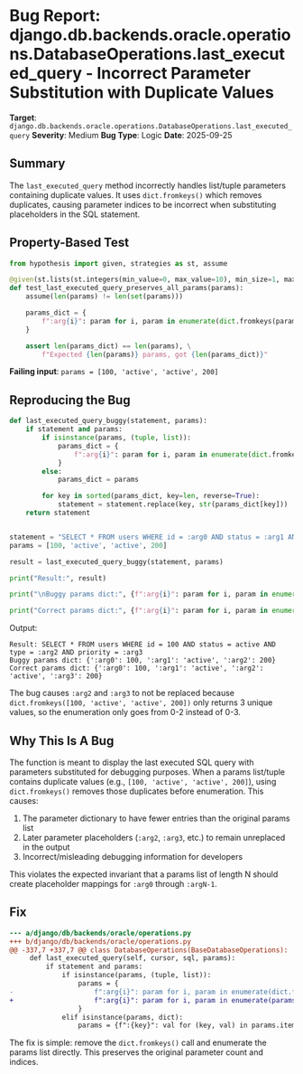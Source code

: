 # Bug Report: django.db.backends.oracle.operations.DatabaseOperations.last_executed_query - Incorrect Parameter Substitution with Duplicate Values

**Target**: `django.db.backends.oracle.operations.DatabaseOperations.last_executed_query`
**Severity**: Medium
**Bug Type**: Logic
**Date**: 2025-09-25

## Summary

The `last_executed_query` method incorrectly handles list/tuple parameters containing duplicate values. It uses `dict.fromkeys()` which removes duplicates, causing parameter indices to be incorrect when substituting placeholders in the SQL statement.

## Property-Based Test

```python
from hypothesis import given, strategies as st, assume

@given(st.lists(st.integers(min_value=0, max_value=10), min_size=1, max_size=10))
def test_last_executed_query_preserves_all_params(params):
    assume(len(params) != len(set(params)))

    params_dict = {
        f":arg{i}": param for i, param in enumerate(dict.fromkeys(params))
    }

    assert len(params_dict) == len(params), \
        f"Expected {len(params)} params, got {len(params_dict)}"
```

**Failing input**: `params = [100, 'active', 'active', 200]`

## Reproducing the Bug

```python
def last_executed_query_buggy(statement, params):
    if statement and params:
        if isinstance(params, (tuple, list)):
            params_dict = {
                f":arg{i}": param for i, param in enumerate(dict.fromkeys(params))
            }
        else:
            params_dict = params

        for key in sorted(params_dict, key=len, reverse=True):
            statement = statement.replace(key, str(params_dict[key]))
    return statement


statement = "SELECT * FROM users WHERE id = :arg0 AND status = :arg1 AND type = :arg2 AND priority = :arg3"
params = [100, 'active', 'active', 200]

result = last_executed_query_buggy(statement, params)

print("Result:", result)

print("\nBuggy params dict:", {f":arg{i}": param for i, param in enumerate(dict.fromkeys(params))})

print("Correct params dict:", {f":arg{i}": param for i, param in enumerate(params)})
```

Output:
```
Result: SELECT * FROM users WHERE id = 100 AND status = active AND type = :arg2 AND priority = :arg3
Buggy params dict: {':arg0': 100, ':arg1': 'active', ':arg2': 200}
Correct params dict: {':arg0': 100, ':arg1': 'active', ':arg2': 'active', ':arg3': 200}
```

The bug causes `:arg2` and `:arg3` to not be replaced because `dict.fromkeys([100, 'active', 'active', 200])` only returns 3 unique values, so the enumeration only goes from 0-2 instead of 0-3.

## Why This Is A Bug

The function is meant to display the last executed SQL query with parameters substituted for debugging purposes. When a params list/tuple contains duplicate values (e.g., `[100, 'active', 'active', 200]`), using `dict.fromkeys()` removes those duplicates before enumeration. This causes:

1. The parameter dictionary to have fewer entries than the original params list
2. Later parameter placeholders (`:arg2`, `:arg3`, etc.) to remain unreplaced in the output
3. Incorrect/misleading debugging information for developers

This violates the expected invariant that a params list of length N should create placeholder mappings for `:arg0` through `:argN-1`.

## Fix

```diff
--- a/django/db/backends/oracle/operations.py
+++ b/django/db/backends/oracle/operations.py
@@ -337,7 +337,7 @@ class DatabaseOperations(BaseDatabaseOperations):
     def last_executed_query(self, cursor, sql, params):
         if statement and params:
             if isinstance(params, (tuple, list)):
                 params = {
-                    f":arg{i}": param for i, param in enumerate(dict.fromkeys(params))
+                    f":arg{i}": param for i, param in enumerate(params)
                 }
             elif isinstance(params, dict):
                 params = {f":{key}": val for (key, val) in params.items()}
```

The fix is simple: remove the `dict.fromkeys()` call and enumerate the params list directly. This preserves the original parameter count and indices.
